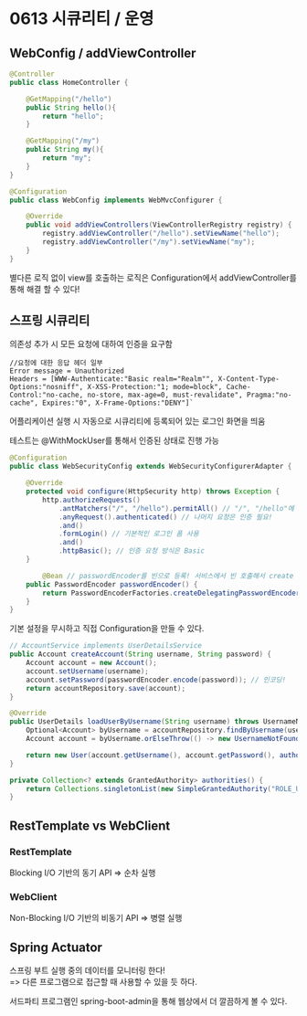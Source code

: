 # 0613 시큐리티 / 운영

## WebConfig / addViewController

```java
@Controller
public class HomeController {

    @GetMapping("/hello")
    public String hello(){
        return "hello";
    }

    @GetMapping("/my")
    public String my(){
        return "my";
    }
}
```

```java
@Configuration
public class WebConfig implements WebMvcConfigurer {

    @Override
    public void addViewControllers(ViewControllerRegistry registry) {
        registry.addViewController("/hello").setViewName("hello");
        registry.addViewController("/my").setViewName("my");
    }
}
```

별다른 로직 없이 view를 호출하는 로직은 Configuration에서 addViewController를 통해 해결 할 수 있다!

## 스프링 시큐리티

의존성 추가 시 모든 요청에 대하여 인증을 요구함

```
//요청에 대한 응답 헤더 일부
Error message = Unauthorized
Headers = [WWW-Authenticate:"Basic realm="Realm"", X-Content-Type-Options:"nosniff", X-XSS-Protection:"1; mode=block", Cache-Control:"no-cache, no-store, max-age=0, must-revalidate", Pragma:"no-cache", Expires:"0", X-Frame-Options:"DENY"]`
```

어플리케이션 실행 시 자동으로 시큐리티에 등록되어 있는 로그인 화면을 띄움

테스트는 @WithMockUser를 통해서 인증된 상태로 진행 가능

```java
@Configuration
public class WebSecurityConfig extends WebSecurityConfigurerAdapter {

    @Override
    protected void configure(HttpSecurity http) throws Exception {
        http.authorizeRequests()
            .antMatchers("/", "/hello").permitAll() // "/", "/hello"에 대하여 인증 없이 오픈
            .anyRequest().authenticated() // 나머지 요청은 인증 필요!
            .and()
            .formLogin() // 기본적인 로그인 폼 사용
            .and()
            .httpBasic(); // 인증 요청 방식은 Basic
    }

		@Bean // passwordEncoder를 빈으로 등록! 서비스에서 빈 호출해서 create 시 사용!
    public PasswordEncoder passwordEncoder() {
        return PasswordEncoderFactories.createDelegatingPasswordEncoder();
    }
}
```

기본 설정을 무시하고 직접 Configuration을 만들 수 있다.

```java
// AccountService implements UserDetailsService
public Account createAccount(String username, String password) {
    Account account = new Account();
    account.setUsername(username);
    account.setPassword(passwordEncoder.encode(password)); // 인코딩!
    return accountRepository.save(account);
}

@Override
public UserDetails loadUserByUsername(String username) throws UsernameNotFoundException {
    Optional<Account> byUsername = accountRepository.findByUsername(username);
    Account account = byUsername.orElseThrow(() -> new UsernameNotFoundException(username));

    return new User(account.getUsername(), account.getPassword(), authorities());
}

private Collection<? extends GrantedAuthority> authorities() {
    return Collections.singletonList(new SimpleGrantedAuthority("ROLE_USER"));
}
```

## RestTemplate vs WebClient

### RestTemplate

Blocking I/O 기반의 동기 API ⇒ 순차 실행

### WebClient

Non-Blocking I/O 기반의 비동기 API ⇒ 병렬 실행

## Spring Actuator

스프링 부트 실행 중의 데이터를 모니터링 한다!  
=> 다른 프로그램으로 접근할 때 사용할 수 있을 듯 하다.

서드파티 프로그램인 spring-boot-admin을 통해 웹상에서 더 깔끔하게 볼 수 있다.